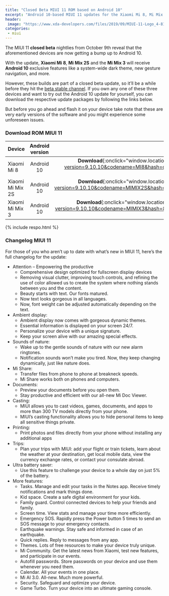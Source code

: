 ```yaml
---
title: "Closed Beta MIUI 11 ROM based on Android 10"
excerpt: "Android 10-based MIUI 11 updates for the Xiaomi Mi 8, Mi Mix 2S, and Mi Mix 3 are now in closed beta"
header:
 image: "https://www.xda-developers.com/files/2019/09/MIUI-11-Logo_4-810x298_c.jpg"
categories:
 - miui
---
```

The MIUI 11 **closed beta** nightlies from October 9th reveal that the aforementioned devices are now getting a bump up to Android 10.

With the update, **Xiaomi Mi 8**, **Mi Mix 2S** and the **Mi Mix 3** will receive **Android 10** exclusive features like a system-wide dark theme, new gesture navigation, and more.

However, these builds are part of a closed beta update, so it’ll be a while before they hit the [beta stable channel](/download-miui-11-beta-semua-tipe). If you own any one of these three devices and want to try out the Android 10 update for yourself, you can download the respective update packages by following the links below.

But before you go ahead and flash it on your device take note that these are very early versions of the software and you might experience some unforeseen issues.

### Download ROM MIUI 11

|Device|Android version|Download link .zip|
|---|:---:|---:|
|Xiaomi Mi 8|Android 10|**Download**{:onclick="window.location.href="'https://mi.knoacc.org/bigota2?version=9.10.10&codename=MI8&hash=c2512408d5&android=10.0&type=zip'" target="_blank" .btn .btn--danger}|
|Xiaomi Mi Mix 2S|Android 10|**Download**{:onclick="window.location.href="'https://mi.knoacc.otg/bigota2?version=9.10.10&codename=MIMIX2S&hash=00085ea9d9&android=10.0&type=zip' "target="_blank" .btn .btn--danger}|
|Xiaomi Mi Mix 3|Android 10|**Download**{:onclick="window.location.href="'https://mi.knoacc.org/hugeota?version=9.10.10&codename=MIMIX3&hash=88516ec331&android=10.0&type=zip'" target="_blank" .btn .btn--danger}|

{% include respo.html %}

### Changelog MIUI 11

For those of you who aren’t up to date with what’s new in MIUI 11, here’s the full changelog for the update:

- Attention – Empowering the productive
  - Comprehensive design optimized for fullscreen display devices
  - Removing visual clutter, improving touch controls, and refining the use of color allowed us to create the system where nothing stands between you and the content.
  - Beauty starts with text. Our fonts matured.
  - Now text looks gorgeous in all languages.
  - Now, font weight can be adjusted automatically depending on the text.
- Ambient display:
  - Ambient display now comes with gorgeous dynamic themes.
  - Essential information is displayed on your screen 24/7.
  - Personalize your device with a unique signature.
  - Keep your screen alive with our amazing special effects.
- Sounds of nature:
  - Wake up to the gentle sounds of nature with our new alarm ringtones.
  - Notification sounds won’t make you tired. Now, they keep changing dynamically, just like nature does.
- Mi Share:
  - Transfer files from phone to phone at breakneck speeds.
  - Mi Share works both on phones and computers.
- Documents:
  - Preview your documents before you open them.
  - Stay productive and efficient with our all-new Mi Doc Viewer.
- Casting:
  - MIUI allows you to cast videos, games, documents, and apps to more than 300 TV models directly from your phone.
  - MIUI’s casting functionality allows you to hide personal items to keep all sensitive things private.
- Printing:
  - Print photos and files directly from your phone without installing any additional apps
- Trips:
  - Plan your trips with MIUI: add your flight or train tickets, learn about the weather at your destination, get local mobile data, view the currency exchange rates, or contact your consulate abroad.
- Ultra battery saver:
  - Use this feature to challenge your device to a whole day on just 5% of the battery.
- More features:
  - Tasks. Manage and edit your tasks in the Notes app. Receive timely notifications and mark things done.
  - Kid space. Create a safe digital environment for your kids.
  - Family guard. Control connected devices to help your friends and family.
  - Screen time. View stats and manage your time more efficiently.
  - Emergency SOS. Rapidly press the Power button 5 times to send an SOS message to your emergency contacts.
  - Earthquake warnings. Stay safe and informed in case of an earthquake.
  - Quick replies. Reply to messages from any app.
  - Themes. Lots of free resources to make your device truly unique.
  - Mi Community. Get the latest news from Xiaomi, test new features, and participate in our events.
  - Autofill passwords. Store passwords on your device and use them whenever you need them.
  - Calendar. All your events in one place.
  - Mi AI 3.0. All-new. Much more powerful.
  - Security. Safeguard and optimize your device.
  - Game Turbo. Turn your device into an ultimate gaming console.



